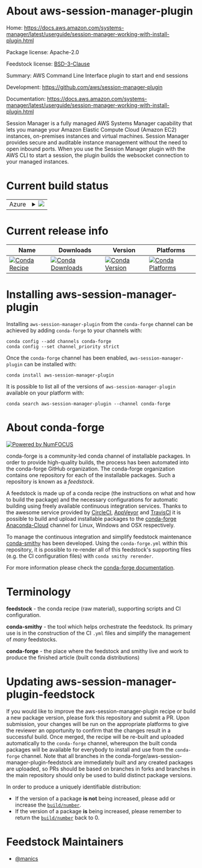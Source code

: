 About aws-session-manager-plugin
================================

Home: https://docs.aws.amazon.com/systems-manager/latest/userguide/session-manager-working-with-install-plugin.html

Package license: Apache-2.0

Feedstock license: [BSD-3-Clause](https://github.com/conda-forge/aws-session-manager-plugin-feedstock/blob/master/LICENSE.txt)

Summary: AWS Command Line Interface plugin to start and end sessions

Development: https://github.com/aws/session-manager-plugin

Documentation: https://docs.aws.amazon.com/systems-manager/latest/userguide/session-manager-working-with-install-plugin.html

Session Manager is a fully managed AWS Systems Manager capability that
lets you manage your Amazon Elastic Compute Cloud (Amazon EC2) instances,
on-premises instances and virtual machines. Session Manager provides
secure and auditable instance management without the need to open inbound
ports. When you use the Session Manager plugin with the AWS CLI to start a
session, the plugin builds the websocket connection to your managed
instances.


Current build status
====================


<table>
    
  <tr>
    <td>Azure</td>
    <td>
      <details>
        <summary>
          <a href="https://dev.azure.com/conda-forge/feedstock-builds/_build/latest?definitionId=15218&branchName=master">
            <img src="https://dev.azure.com/conda-forge/feedstock-builds/_apis/build/status/aws-session-manager-plugin-feedstock?branchName=master">
          </a>
        </summary>
        <table>
          <thead><tr><th>Variant</th><th>Status</th></tr></thead>
          <tbody><tr>
              <td>linux_64</td>
              <td>
                <a href="https://dev.azure.com/conda-forge/feedstock-builds/_build/latest?definitionId=15218&branchName=master">
                  <img src="https://dev.azure.com/conda-forge/feedstock-builds/_apis/build/status/aws-session-manager-plugin-feedstock?branchName=master&jobName=linux&configuration=linux_64_" alt="variant">
                </a>
              </td>
            </tr><tr>
              <td>osx_64</td>
              <td>
                <a href="https://dev.azure.com/conda-forge/feedstock-builds/_build/latest?definitionId=15218&branchName=master">
                  <img src="https://dev.azure.com/conda-forge/feedstock-builds/_apis/build/status/aws-session-manager-plugin-feedstock?branchName=master&jobName=osx&configuration=osx_64_" alt="variant">
                </a>
              </td>
            </tr><tr>
              <td>win_64</td>
              <td>
                <a href="https://dev.azure.com/conda-forge/feedstock-builds/_build/latest?definitionId=15218&branchName=master">
                  <img src="https://dev.azure.com/conda-forge/feedstock-builds/_apis/build/status/aws-session-manager-plugin-feedstock?branchName=master&jobName=win&configuration=win_64_" alt="variant">
                </a>
              </td>
            </tr>
          </tbody>
        </table>
      </details>
    </td>
  </tr>
</table>

Current release info
====================

| Name | Downloads | Version | Platforms |
| --- | --- | --- | --- |
| [![Conda Recipe](https://img.shields.io/badge/recipe-aws--session--manager--plugin-green.svg)](https://anaconda.org/conda-forge/aws-session-manager-plugin) | [![Conda Downloads](https://img.shields.io/conda/dn/conda-forge/aws-session-manager-plugin.svg)](https://anaconda.org/conda-forge/aws-session-manager-plugin) | [![Conda Version](https://img.shields.io/conda/vn/conda-forge/aws-session-manager-plugin.svg)](https://anaconda.org/conda-forge/aws-session-manager-plugin) | [![Conda Platforms](https://img.shields.io/conda/pn/conda-forge/aws-session-manager-plugin.svg)](https://anaconda.org/conda-forge/aws-session-manager-plugin) |

Installing aws-session-manager-plugin
=====================================

Installing `aws-session-manager-plugin` from the `conda-forge` channel can be achieved by adding `conda-forge` to your channels with:

```
conda config --add channels conda-forge
conda config --set channel_priority strict
```

Once the `conda-forge` channel has been enabled, `aws-session-manager-plugin` can be installed with:

```
conda install aws-session-manager-plugin
```

It is possible to list all of the versions of `aws-session-manager-plugin` available on your platform with:

```
conda search aws-session-manager-plugin --channel conda-forge
```


About conda-forge
=================

[![Powered by
NumFOCUS](https://img.shields.io/badge/powered%20by-NumFOCUS-orange.svg?style=flat&colorA=E1523D&colorB=007D8A)](https://numfocus.org)

conda-forge is a community-led conda channel of installable packages.
In order to provide high-quality builds, the process has been automated into the
conda-forge GitHub organization. The conda-forge organization contains one repository
for each of the installable packages. Such a repository is known as a *feedstock*.

A feedstock is made up of a conda recipe (the instructions on what and how to build
the package) and the necessary configurations for automatic building using freely
available continuous integration services. Thanks to the awesome service provided by
[CircleCI](https://circleci.com/), [AppVeyor](https://www.appveyor.com/)
and [TravisCI](https://travis-ci.com/) it is possible to build and upload installable
packages to the [conda-forge](https://anaconda.org/conda-forge)
[Anaconda-Cloud](https://anaconda.org/) channel for Linux, Windows and OSX respectively.

To manage the continuous integration and simplify feedstock maintenance
[conda-smithy](https://github.com/conda-forge/conda-smithy) has been developed.
Using the ``conda-forge.yml`` within this repository, it is possible to re-render all of
this feedstock's supporting files (e.g. the CI configuration files) with ``conda smithy rerender``.

For more information please check the [conda-forge documentation](https://conda-forge.org/docs/).

Terminology
===========

**feedstock** - the conda recipe (raw material), supporting scripts and CI configuration.

**conda-smithy** - the tool which helps orchestrate the feedstock.
                   Its primary use is in the construction of the CI ``.yml`` files
                   and simplify the management of *many* feedstocks.

**conda-forge** - the place where the feedstock and smithy live and work to
                  produce the finished article (built conda distributions)


Updating aws-session-manager-plugin-feedstock
=============================================

If you would like to improve the aws-session-manager-plugin recipe or build a new
package version, please fork this repository and submit a PR. Upon submission,
your changes will be run on the appropriate platforms to give the reviewer an
opportunity to confirm that the changes result in a successful build. Once
merged, the recipe will be re-built and uploaded automatically to the
`conda-forge` channel, whereupon the built conda packages will be available for
everybody to install and use from the `conda-forge` channel.
Note that all branches in the conda-forge/aws-session-manager-plugin-feedstock are
immediately built and any created packages are uploaded, so PRs should be based
on branches in forks and branches in the main repository should only be used to
build distinct package versions.

In order to produce a uniquely identifiable distribution:
 * If the version of a package **is not** being increased, please add or increase
   the [``build/number``](https://docs.conda.io/projects/conda-build/en/latest/resources/define-metadata.html#build-number-and-string).
 * If the version of a package **is** being increased, please remember to return
   the [``build/number``](https://docs.conda.io/projects/conda-build/en/latest/resources/define-metadata.html#build-number-and-string)
   back to 0.

Feedstock Maintainers
=====================

* [@manics](https://github.com/manics/)

